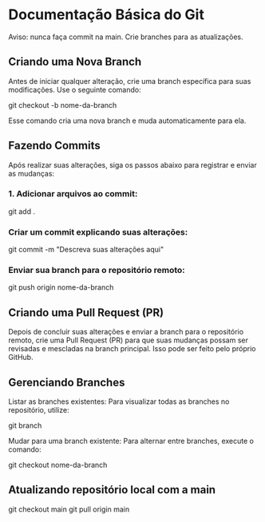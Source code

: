 # Documentação Básica do Git

Aviso: nunca faça commit na main. Crie branches para as atualizações.

## Criando uma Nova Branch

Antes de iniciar qualquer alteração, crie uma branch específica para suas modificações. Use o seguinte comando:

git checkout -b nome-da-branch

Esse comando cria uma nova branch e muda automaticamente para ela.

## Fazendo Commits

Após realizar suas alterações, siga os passos abaixo para registrar e enviar as mudanças:

### 1. Adicionar arquivos ao commit:

git add .

### Criar um commit explicando suas alterações:

git commit -m "Descreva suas alterações aqui"

### Enviar sua branch para o repositório remoto:

git push origin nome-da-branch

## Criando uma Pull Request (PR)

Depois de concluir suas alterações e enviar a branch para o repositório remoto, crie uma Pull Request (PR) para que suas mudanças possam ser revisadas e mescladas na branch principal. Isso pode ser feito pelo próprio GitHub.

## Gerenciando Branches

Listar as branches existentes: Para visualizar todas as branches no repositório, utilize:

git branch

Mudar para uma branch existente: Para alternar entre branches, execute o comando:

git checkout nome-da-branch

## Atualizando repositório local com a main

git checkout main
git pull origin main